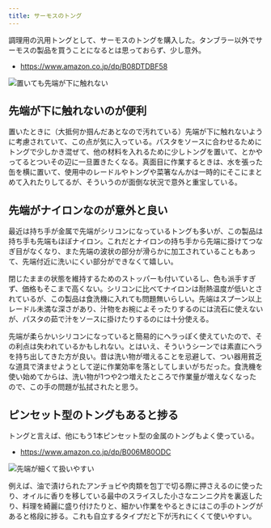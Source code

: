 ```yaml
---
title: サーモスのトング
---
```


調理用の汎用トングとして、サーモスのトングを購入した。タンブラー以外でサーモスの製品を買うことになるとは思っておらず、少し意外。

- https://www.amazon.co.jp/dp/B08DTDBF58

![](https://i.imgur.com/vbBYfYnh.jpg "置いても先端が下に触れない")

## 先端が下に触れないのが便利

置いたときに（大抵何か掴んだあとなので汚れている）先端が下に触れないように考慮されていて、この点が気に入っている。パスタをソースに合わせるためにトングで少しかき混ぜて、他の材料を入れるために少しトングを置いて、とかやってるとついその辺に一旦置きたくなる。真面目に作業するときは、水を張った缶を横に置いて、使用中のレードルやトングや菜箸なんかは一時的にそこにまとめて入れたりしてるが、そういうのが面倒な状況で意外と重宝している。

## 先端がナイロンなのが意外と良い

最近は持ち手が金属で先端がシリコンになっているトングも多いが、この製品は持ち手も先端もほぼナイロン。これだとナイロンの持ち手から先端に掛けてつなぎ目がなくなり、また先端の波状の部分が滑らかに加工されていることもあって、先端付近に洗いにくい部分ができなくて嬉しい。

閉じたままの状態を維持するためのストッパーも付いているし、色も派手すぎず、価格もそこまで高くない。シリコンに比べてナイロンは耐熱温度が低いとされているが、この製品は食洗機に入れても問題無いらしい。先端はスプーン以上レードル未満な深さがあり、汁物をお椀によそったりするのには流石に使えないが、パスタの茹で汁をソースに掛けたりするのには十分使える。

先端が柔らかいシリコンになっていると簡易的にヘラっぽく使えていたので、その利点は失われているかもしれない。とはいえ、そういうシーンでは素直にヘラを持ち出してきた方が良い。昔は洗い物が増えることを忌避して、つい器用貧乏な道具で済ませようとして逆に作業効率を落としてしまいがちだった。食洗機を使い始めてからは、洗い物が1つや2つ増えたところで作業量が増えなくなったので、この手の問題が払拭されたと思う。

## ピンセット型のトングもあると捗る

トングと言えば、他にもう1本ピンセット型の金属のトングもよく使っている。

- https://www.amazon.co.jp/dp/B006M80ODC

![](https://i.imgur.com/4xnKcMHh.jpg "先端が細くて扱いやすい")

例えば、油で漬けられたアンチョビや肉類を包丁で切る際に押さえるのに使ったり、オイルに香りを移している最中のスライスした小さなニンニク片を裏返したり、料理を綺麗に盛り付けたりと、細かい作業をやるときにはこの手のトングがあると格段に捗る。これも自立するタイプだと下が汚れにくくて使いやすい。
